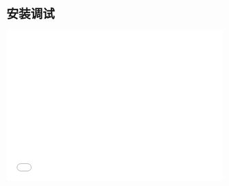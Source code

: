 
安装调试
=======

<div style="text-align: center; margin-bottom: 2em;">
    <iframe width="100%" height="350" src="player.youku.com/embed/XMzMxMjE0MjY4NA==" frameborder="0" allow="autoplay; encrypted-media" allowfullscreen></iframe>
</div>
